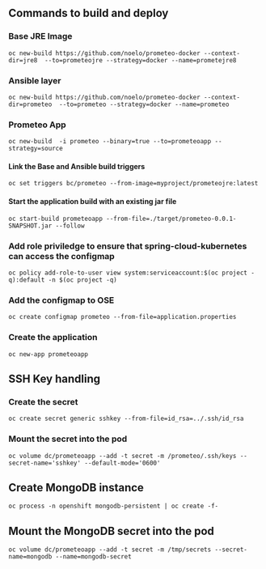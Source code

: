 ## Commands to build and deploy

### Base JRE Image
```
oc new-build https://github.com/noelo/prometeo-docker --context-dir=jre8  --to=prometeojre --strategy=docker --name=prometejre8
```

### Ansible layer
```
oc new-build https://github.com/noelo/prometeo-docker --context-dir=prometeo  --to=prometeo --strategy=docker --name=prometeo
```

### Prometeo App
```
oc new-build  -i prometeo --binary=true --to=prometeoapp --strategy=source
```

#### Link the Base and Ansible build triggers
```
oc set triggers bc/prometeo --from-image=myproject/prometeojre:latest
```

#### Start the application build with an existing jar file
```
oc start-build prometeoapp --from-file=./target/prometeo-0.0.1-SNAPSHOT.jar --follow
```

### Add role priviledge to ensure that spring-cloud-kubernetes can access the configmap
```
oc policy add-role-to-user view system:serviceaccount:$(oc project -q):default -n $(oc project -q)
```

### Add the configmap to OSE
```
oc create configmap prometeo --from-file=application.properties
```

### Create the application
```
oc new-app prometeoapp
```

## SSH Key handling

### Create the secret
```
oc create secret generic sshkey --from-file=id_rsa=../.ssh/id_rsa
```

### Mount the secret into the pod
```
oc volume dc/prometeoapp --add -t secret -m /prometeo/.ssh/keys --secret-name='sshkey' --default-mode='0600'
```

## Create MongoDB instance
```
oc process -n openshift mongodb-persistent | oc create -f-
```

## Mount the MongoDB secret into the pod
```
oc volume dc/prometeoapp --add -t secret -m /tmp/secrets --secret-name=mongodb --name=mongodb-secret
```


